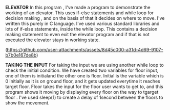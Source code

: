 **ELEVATOR**
In this program , I've made a program to demonstrate the working of an elevator. This uses if-else statements and while loop for decision making , and on the basis of that it decides on where to move. I've written this purely in C language. I've used various standard libraries and lots of if-else statements, inside the while loop. This contains a decision making statement to even exit the elevator program and if that is not executed the elevator stays in working state.

(https://github.com/user-attachments/assets/8d45c000-a31d-4d69-9107-b7b0e167de8b)

**TAKING THE INPUT**
For taking the input we are using another while loop to check the initial condition. We have created two variables for floor input, one of them is initialand the other one is floor. Initial is the variable which is 0 initially as it is on ground floor, and it gets updated everytime it reaches target floor. Floor takes the input for the floor user wants to get to, and this program shows it moving by displaying every floor on the way to tgarget floor . I've used sleep(1) to create a delay of 1second between the floors to show the movement.
